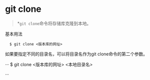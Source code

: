 # git clone
> *`git clone`命令将存储库克隆到本地。

基本用法

```
  $ git clone <版本库的网址>

```

如果要指定不同的目录名，可以将目录名作为git clone命令的第二个参数。

···
  $ git clone <版本库的网址> <本地目录名>

···
